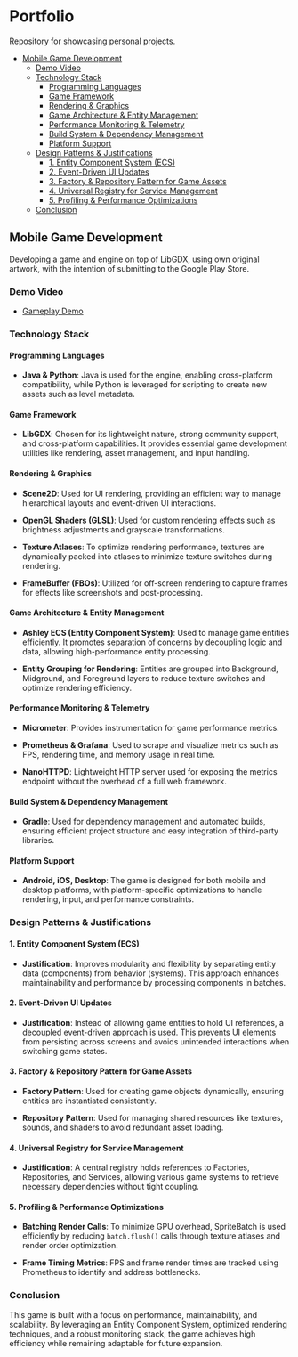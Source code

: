 # Portfolio

Repository for showcasing personal projects.

<!-- TOC start (generated with https://github.com/derlin/bitdowntoc) -->

* [Mobile Game Development](#mobile-game-development)
    + [Demo Video](#demo-video)
    + [Technology Stack](#technology-stack)
        - [Programming Languages](#programming-languages)
        - [Game Framework](#game-framework)
        - [Rendering & Graphics](#rendering--graphics)
        - [Game Architecture & Entity Management](#game-architecture--entity-management)
        - [Performance Monitoring & Telemetry](#performance-monitoring--telemetry)
        - [Build System & Dependency Management](#build-system--dependency-management)
        - [Platform Support](#platform-support)
    + [Design Patterns & Justifications](#design-patterns--justifications)
        - [1. Entity Component System (ECS)](#1-entity-component-system-ecs)
        - [2. Event-Driven UI Updates](#2-event-driven-ui-updates)
        - [3. Factory & Repository Pattern for Game Assets](#3-factory--repository-pattern-for-game-assets)
        - [4. Universal Registry for Service Management](#4-universal-registry-for-service-management)
        - [5. Profiling & Performance Optimizations](#5-profiling--performance-optimizations)
    + [Conclusion](#conclusion)

<!-- TOC end -->

## Mobile Game Development

Developing a game and engine on top of LibGDX, using own original artwork, with the intention of submitting to the Google Play Store.

### Demo Video

* [Gameplay Demo](https://www.canva.com/design/DAGgelagUsk/DnFaHVyq1qRj_Rvzj1qJzQ/watch?utm_content=DAGgelagUsk&utm_campaign=celebratory_first_publish&utm_medium=link2&utm_source=editor_celebratory_first_publish)

### Technology Stack

#### Programming Languages

- **Java & Python**: Java is used for the engine, enabling cross-platform compatibility, while Python is leveraged for scripting to create new assets such as level metadata.

#### Game Framework

- **LibGDX**: Chosen for its lightweight nature, strong community support, and cross-platform capabilities. It provides essential game development utilities like rendering, asset management, and input handling.

#### Rendering & Graphics

- **Scene2D**: Used for UI rendering, providing an efficient way to manage hierarchical layouts and event-driven UI interactions.

- **OpenGL Shaders (GLSL)**: Used for custom rendering effects such as brightness adjustments and grayscale transformations.

- **Texture Atlases**: To optimize rendering performance, textures are dynamically packed into atlases to minimize texture switches during rendering.

- **FrameBuffer (FBOs)**: Utilized for off-screen rendering to capture frames for effects like screenshots and post-processing.

#### Game Architecture & Entity Management

- **Ashley ECS (Entity Component System)**: Used to manage game entities efficiently. It promotes separation of concerns by decoupling logic and data, allowing high-performance entity processing.

- **Entity Grouping for Rendering**: Entities are grouped into Background, Midground, and Foreground layers to reduce texture switches and optimize rendering efficiency.

#### Performance Monitoring & Telemetry

- **Micrometer**: Provides instrumentation for game performance metrics.

- **Prometheus & Grafana**: Used to scrape and visualize metrics such as FPS, rendering time, and memory usage in real time.

- **NanoHTTPD**: Lightweight HTTP server used for exposing the metrics endpoint without the overhead of a full web framework.

#### Build System & Dependency Management

- **Gradle**: Used for dependency management and automated builds, ensuring efficient project structure and easy integration of third-party libraries.

#### Platform Support

- **Android, iOS, Desktop**: The game is designed for both mobile and desktop platforms, with platform-specific optimizations to handle rendering, input, and performance constraints.

### Design Patterns & Justifications

#### 1. Entity Component System (ECS)

- **Justification**: Improves modularity and flexibility by separating entity data (components) from behavior (systems). This approach enhances maintainability and performance by processing components in batches.

#### 2. Event-Driven UI Updates

- **Justification**: Instead of allowing game entities to hold UI references, a decoupled event-driven approach is used. This prevents UI elements from persisting across screens and avoids unintended interactions when switching game states.

#### 3. Factory & Repository Pattern for Game Assets

- **Factory Pattern**: Used for creating game objects dynamically, ensuring entities are instantiated consistently.

- **Repository Pattern**: Used for managing shared resources like textures, sounds, and shaders to avoid redundant asset loading.

#### 4. Universal Registry for Service Management

- **Justification**: A central registry holds references to Factories, Repositories, and Services, allowing various game systems to retrieve necessary dependencies without tight coupling.

#### 5. Profiling & Performance Optimizations

- **Batching Render Calls**: To minimize GPU overhead, SpriteBatch is used efficiently by reducing `batch.flush()` calls through texture atlases and render order optimization.

- **Frame Timing Metrics**: FPS and frame render times are tracked using Prometheus to identify and address bottlenecks.

### Conclusion

This game is built with a focus on performance, maintainability, and scalability. By leveraging an Entity Component System, optimized rendering techniques, and a robust monitoring stack, the game achieves high efficiency while remaining adaptable for future expansion.